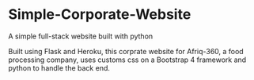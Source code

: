 # Simple-Corporate-Website
A simple full-stack website built with python

Built using Flask and Heroku, this corprate website for Afriq-360, a food processing company, uses customs css on a Bootstrap 4 framework and python to handle the back end.
